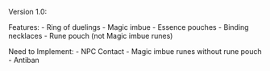Version 1.0: 

  Features:
    - Ring of duelings
    - Magic imbue
    - Essence pouches
    - Binding necklaces
    - Rune pouch (not Magic imbue runes)

  Need to Implement:
    - NPC Contact
    - Magic imbue runes without rune pouch
    - Antiban
